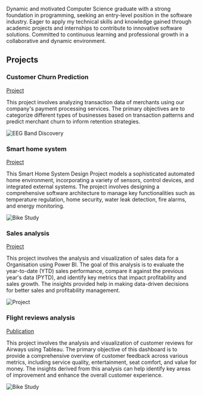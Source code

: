 Dynamic and motivated Computer Science graduate with a strong foundation in programming, seeking an entry-level position in the software industry. Eager to apply my technical skills and knowledge gained through academic projects and internships to contribute to innovative software solutions. Committed to continuous learning and professional growth in a collaborative and dynamic environment. 

## Projects
### Customer Churn Prediction
[Project](git@github.com:Gnanu123/Churn-prediction.git)

This project involves analyzing transaction data of merchants using our company's payment processing services. The primary objectives are to categorize different types of businesses based on transaction patterns and predict merchant churn to inform retention strategies.

![EEG Band Discovery](/assets/img/eeg_band_discovery.jpeg)

### Smart home system
[Project](git@github.com:Gnanu123/Smart-Home-system-design.git)

This Smart Home System Design Project models a sophisticated automated home environment, incorporating a variety of sensors, control devices, and integrated external systems. The project involves designing a comprehensive software architecture to manage key functionalities such as temperature regulation, home security, water leak detection, fire alarms, and energy monitoring.


![Bike Study](/assets/img/bike_study.jpeg)

### Sales analysis
[Project](git@github.com:Gnanu123/Sales-performance-PowerBI.git)

This project involves the analysis and visualization of sales data for a Organisation using Power BI. The goal of this analysis is to evaluate the year-to-date (YTD) sales performance, compare it against the previous year's data (PYTD), and identify key metrics that impact profitability and sales growth. The insights provided help in making data-driven decisions for better sales and profitability management.

![Project](/assets/img/bike_study.jpeg)

### Flight reviews analysis
[Publication](git@github.com:Gnanu123/Flight-ratings---Tableau.git)

This project involves the analysis and visualization of customer reviews for Airways using Tableau. The primary objective of this dashboard is to provide a comprehensive overview of customer feedback across various metrics, including service quality, entertainment, seat comfort, and value for money. The insights derived from this analysis can help identify key areas of improvement and enhance the overall customer experience.

![Bike Study](/assets/img/bike_study.jpeg)

